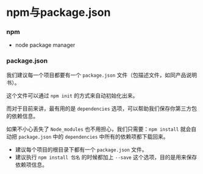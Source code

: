 # npm与package.json

### npm

- node package manager

### package.json

我们建议每一个项目都要有一个 `package.json` 文件（包描述文件，如同产品说明书）。

这个文件可以通过 `npm init` 的方式来自动初始化出来。

而对于目前来讲，最有用的是 `dependencies` 选项，可以帮助我们保存你第三方包的依赖信息。

如果不小心丢失了 `Node_modules` 也不用担心，我们只需要：`npm install` 就会自动把 `package.json` 中的 `dependencies` 中所有的依赖项都下载回来。

- 建议每个项目的根目录下都有一个 `package.json` 文件。
- 建议执行 `npm install 包名` 的时候都加上 `--save` 这个选项，目的是用来保存依赖项信息。

